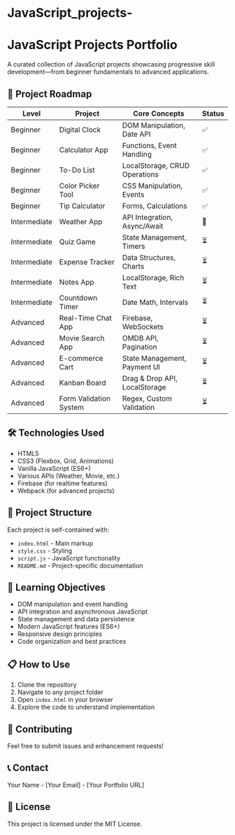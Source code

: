 # JavaScript_projects-
# JavaScript Projects Portfolio

A curated collection of JavaScript projects showcasing progressive skill development—from beginner fundamentals to advanced applications.

## 🚀 Project Roadmap

| Level | Project | Core Concepts | Status |
|-------|---------|---------------|---------|
| Beginner | Digital Clock | DOM Manipulation, Date API | ✅ |
| Beginner | Calculator App | Functions, Event Handling | ✅ |
| Beginner | To-Do List | LocalStorage, CRUD Operations | ✅ |
| Beginner | Color Picker Tool | CSS Manipulation, Events | ✅ |
| Beginner | Tip Calculator | Forms, Calculations | ✅ |
| Intermediate | Weather App | API Integration, Async/Await | 🔄 |
| Intermediate | Quiz Game | State Management, Timers | ⏳ |
| Intermediate | Expense Tracker | Data Structures, Charts | ⏳ |
| Intermediate | Notes App | LocalStorage, Rich Text | ⏳ |
| Intermediate | Countdown Timer | Date Math, Intervals | ⏳ |
| Advanced | Real-Time Chat App | Firebase, WebSockets | ⏳ |
| Advanced | Movie Search App | OMDB API, Pagination | ⏳ |
| Advanced | E-commerce Cart | State Management, Payment UI | ⏳ |
| Advanced | Kanban Board | Drag & Drop API, LocalStorage | ⏳ |
| Advanced | Form Validation System | Regex, Custom Validation | ⏳ |

## 🛠️ Technologies Used

- HTML5
- CSS3 (Flexbox, Grid, Animations)
- Vanilla JavaScript (ES6+)
- Various APIs (Weather, Movie, etc.)
- Firebase (for realtime features)
- Webpack (for advanced projects)

## 📁 Project Structure

Each project is self-contained with:
- `index.html` - Main markup
- `style.css` - Styling
- `script.js` - JavaScript functionality
- `README.md` - Project-specific documentation

## 🎯 Learning Objectives

- DOM manipulation and event handling
- API integration and asynchronous JavaScript
- State management and data persistence
- Modern JavaScript features (ES6+)
- Responsive design principles
- Code organization and best practices

## 📋 How to Use

1. Clone the repository
2. Navigate to any project folder
3. Open `index.html` in your browser
4. Explore the code to understand implementation

## 🤝 Contributing

Feel free to submit issues and enhancement requests!

## 📞 Contact

Your Name - [Your Email] - [Your Portfolio URL]

## 📄 License

This project is licensed under the MIT License.
